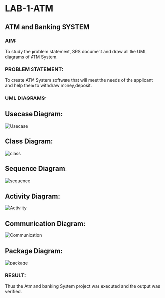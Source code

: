 # LAB-1-ATM
## ATM and Banking SYSTEM
### AIM: 
To study the problem statement, SRS document and draw all the UML diagrams of ATM
System.
### PROBLEM STATEMENT:
To create ATM System software that will meet the needs of the applicant and help them
to withdraw money,deposit.
### UML DIAGRAMS:
## Usecase Diagram:
![Usecase](https://github.com/user-attachments/assets/a5976e22-039d-416e-907e-ef98f6a9ebdf)

## Class Diagram:
![class](https://github.com/user-attachments/assets/1a73df5e-ee24-468e-a2f4-b231679a96e9)

## Sequence Diagram:
![sequence](https://github.com/user-attachments/assets/a4662de1-7fe1-4ed0-9f96-ca6eee1ee12a)

## Activity Diagram:
![Activiity](https://github.com/user-attachments/assets/e07ec8b0-231e-4511-bb17-3fd9e456f13e)

## Communication Diagram:
![Communication](https://github.com/user-attachments/assets/36f8b693-abba-435d-904f-91732b3a76e5)

## Package Diagram:
![package](https://github.com/user-attachments/assets/b229c61c-3846-4116-a449-f502cab13f10)

### RESULT: 
Thus the Atm and banking System project was executed and the output was verified.
